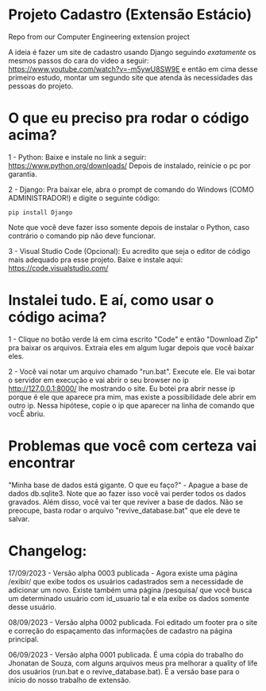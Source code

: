 # Projeto Cadastro (Extensão Estácio)
Repo from our Computer Engineering extension project

A ideia é fazer um site de cadastro usando Django seguindo *exatamente* os mesmos passos do cara do vídeo a seguir: https://www.youtube.com/watch?v=-m5ywU8SW9E e então em cima desse primeiro estudo, montar um segundo site que atenda às necessidades das pessoas do projeto. 

# O que eu preciso pra rodar o código acima?
1 - Python: Baixe e instale no link a seguir: https://www.python.org/downloads/ Depois de instalado, reinicie o pc por garantia.

2 - Django: Pra baixar ele, abra o prompt de comando do Windows (COMO ADMINISTRADOR!) e digite o seguinte código:

    pip install Django
    
Note que você deve fazer isso somente depois de instalar o Python, caso contrário o comando pip não deve funcionar.

3 - Visual Studio Code (Opcional): Eu acredito que seja o editor de código mais adequado pra esse projeto. Baixe e instale aqui: https://code.visualstudio.com/

# Instalei tudo. E aí, como usar o código acima? 
1 - Clique no botão verde lá em cima escrito "Code" e então "Download Zip" pra baixar os arquivos. Extraia eles em algum lugar depois que você baixar eles.

2 - Você vai notar um arquivo chamado "run.bat". Execute ele. Ele vai botar o servidor em execução e vai abrir o seu browser no ip http://127.0.0.1:8000/ lhe mostrando o site. Eu botei pra abrir nesse ip porque é ele que aparece pra mim, mas existe a possibilidade dele abrir em outro ip. Nessa hipótese, copie o ip que aparecer na linha de comando que vocÊ abriu. 

# Problemas que você com certeza vai encontrar

"Minha base de dados está gigante. O que eu faço?" - Apague a base de dados db.sqlite3. Note que ao fazer isso você vai perder todos os dados gravados. Além disso, você vai ter que reviver a base de dados. Não se preocupe, basta rodar o arquivo "revive_database.bat" que ele deve te salvar.

# Changelog:

17/09/2023 - Versão alpha 0003 publicada - Agora existe uma página /exibir/ que exibe todos os usuários cadastrados sem a necessidade de adicionar um novo. Existe também uma página /pesquisa/ que você busca um determinado usuário com id_usuario tal e ela exibe os dados somente desse usuário. 

08/09/2023 - Versão alpha 0002 publicada. Foi editado um footer pra o site e correção do espaçamento das informações de cadastro na página principal.

06/09/2023 - Versão alpha 0001 publicada. É uma cópia do trabalho do Jhonatan de Souza, com alguns arquivos meus pra melhorar a quality of life dos usuários (run.bat e o revive_database.bat). É a versão base para o início do nosso trabalho de extensão.
